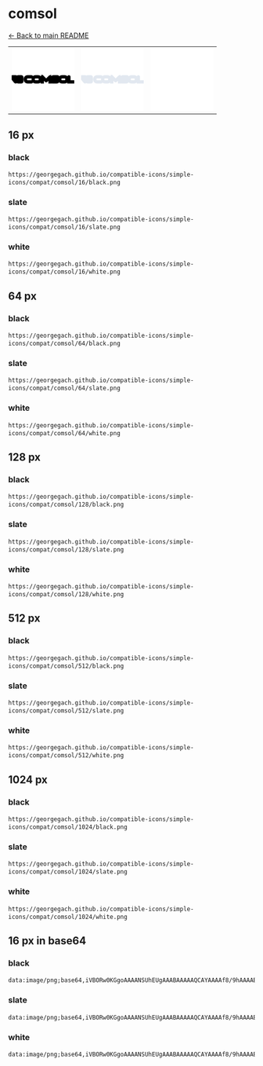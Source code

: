 # comsol

[← Back to main README](../../README.md)

<table><tr>
  <td><img src="./128/black.png" width="128" alt="comsol black icon" /></td>
  <td><img src="./128/slate.png" width="128" alt="comsol slate icon" /></td>
  <td><img src="./128/white.png" width="128" alt="comsol white icon" /></td>
</tr></table>

## 16 px

### black
```
https://georgegach.github.io/compatible-icons/simple-icons/compat/comsol/16/black.png
```

### slate
```
https://georgegach.github.io/compatible-icons/simple-icons/compat/comsol/16/slate.png
```

### white
```
https://georgegach.github.io/compatible-icons/simple-icons/compat/comsol/16/white.png
```

## 64 px

### black
```
https://georgegach.github.io/compatible-icons/simple-icons/compat/comsol/64/black.png
```

### slate
```
https://georgegach.github.io/compatible-icons/simple-icons/compat/comsol/64/slate.png
```

### white
```
https://georgegach.github.io/compatible-icons/simple-icons/compat/comsol/64/white.png
```

## 128 px

### black
```
https://georgegach.github.io/compatible-icons/simple-icons/compat/comsol/128/black.png
```

### slate
```
https://georgegach.github.io/compatible-icons/simple-icons/compat/comsol/128/slate.png
```

### white
```
https://georgegach.github.io/compatible-icons/simple-icons/compat/comsol/128/white.png
```

## 512 px

### black
```
https://georgegach.github.io/compatible-icons/simple-icons/compat/comsol/512/black.png
```

### slate
```
https://georgegach.github.io/compatible-icons/simple-icons/compat/comsol/512/slate.png
```

### white
```
https://georgegach.github.io/compatible-icons/simple-icons/compat/comsol/512/white.png
```

## 1024 px

### black
```
https://georgegach.github.io/compatible-icons/simple-icons/compat/comsol/1024/black.png
```

### slate
```
https://georgegach.github.io/compatible-icons/simple-icons/compat/comsol/1024/slate.png
```

### white
```
https://georgegach.github.io/compatible-icons/simple-icons/compat/comsol/1024/white.png
```

## 16 px in base64

### black
```
data:image/png;base64,iVBORw0KGgoAAAANSUhEUgAAABAAAAAQCAYAAAAf8/9hAAAABmJLR0QA/wD/AP+gvaeTAAAAgElEQVQ4je3QOwrCABAE0Jf4BxUE0VrwFp7aa9h4D20MFmKMn2YE8QJpMs0syzA7s3RoHz3MMw/RYIEaMxTZDTDCBK9wI4IrHrjgFMMlKqyxxy5zH+eYlNiWOOCdFP88wgZPjHPwe3iFY/EjLHFLhQrTxKxTb5Ck95iVeUGH1vEBXOUZOGDq37sAAAAASUVORK5CYII=
```

### slate
```
data:image/png;base64,iVBORw0KGgoAAAANSUhEUgAAABAAAAAQCAYAAAAf8/9hAAAABmJLR0QA/wD/AP+gvaeTAAAA1ElEQVQ4je3Q0UrCYACG4ff7N3PDsoRIdqAQdBdddbcRQRcwQcYfOBuTSYGaua8b6Dg68LmEB87+gbJtx2XpYYwxB6iqbmI7lG07Xi6dAbzYgxhj3jTNle20ruuRbQEo1t1Hbx+ROqF3YIx9i9haTIP91KNH2VOkFNwI9cbhtLt5CD08SzIAtgEMBpAZGu4FJ6QMIQALId2FfPsqgLL0MMvewmw221VVN5nPr7eLzeZydDh8F0XxtVqtLnZZNsj3+2NRFIf1ep0lSRI+0zT56/Kz3/wAAgZo/Wwos1MAAAAASUVORK5CYII=
```

### white
```
data:image/png;base64,iVBORw0KGgoAAAANSUhEUgAAABAAAAAQCAYAAAAf8/9hAAAABmJLR0QA/wD/AP+gvaeTAAAAjklEQVQ4je3QPWpCYRCF4WduNNciCAFJaiG7yKrdho370EYJxPgTj81nE0gVIc19YZhTHd4ZBv6fSjLFAV1V7ZM8Y4cnHKvqK8kYozZ79PisqlSSD5ywxRpTzFrJKxZ4b3mEDS7o8NZhiTSjn7vHHN+YoG7meMGqIEn/ywlnHPGIcTM9tLIOD3984cBduAJUDS3zDbmxUgAAAABJRU5ErkJggg==
```

